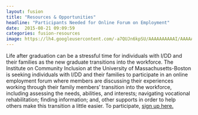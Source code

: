 ```yaml
---
layout: fusion
title: "Resources & Opportunities"
headline: "Participants Needed for Online Forum on Employment"
date:  2015-08-21 09:09:59
categories: fusion-resources
image: https://lh4.googleusercontent.com/-a7QUJn6kpSU/AAAAAAAAAAI/AAAAAAAAAHU/bv0uB7PnB74/s0-c-k-no-ns/photo.jpg
---
```

Life after graduation can be a stressful time for individuals with I/DD and their families as the new graduate transitions into the workforce. The Institute on Community Inclusion at the University of Massachusetts-Boston is seeking individuals with I/DD and their families to participate in an online employment forum where members are discussing their experiences working through their family members’ transition into the workforce, including assessing the needs, abilities, and interests; navigating vocational rehabilitation; finding information; and, other supports in order to help others make this transition a little easier. To participate, <a href="http://www.surveygizmo.com/s3/2163131/Online-Focus-Group-Screening-Tool">sign up here.</a><br><br>